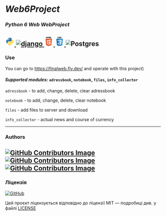 # ***Web6Project***

### *Python 6 Web WebProject*
<a href="https://www.python.org" target="_blank" rel="noreferrer"> <img src="https://raw.githubusercontent.com/devicons/devicon/master/icons/python/python-original.svg" alt="python" width="30" height="30"/> </a> 
<a href="https://www.djangoproject.com" target="_blank" rel="noreferrer"> <img src="https://upload.wikimedia.org/wikipedia/commons/7/75/Django_logo.svg" alt="django" width="90" height="30"/> </a> 
<a href="https://www.w3.org/html/" target="_blank" rel="noreferrer"> <img src="https://raw.githubusercontent.com/devicons/devicon/master/icons/html5/html5-original-wordmark.svg" alt="html5" width="30" height="30"/> </a> 
<a href="https://www.w3schools.com/css/" target="_blank" rel="noreferrer"> <img src="https://raw.githubusercontent.com/devicons/devicon/master/icons/css3/css3-original-wordmark.svg" alt="css3" width="30" height="30"/> </a> 
![Postgres](https://img.shields.io/badge/postgres-%23316192.svg?style=for-the-badge&logo=postgresql&logoColor=white)
---
### Use

You can go to https://finalweb.fly.dev/ and operate with this project)


#### *Supported modules:* `adressbook`, `notebook`, `files`, `info_collector`

`adressbook` - to add, change, delete, clear adressbook

`notebook` - to add, change, delete, clear notebook

`files` - add files to server and download 

`info_collector` - actual news and course of currency


---
### Authors
[![GitHub Contributors Image](https://contrib.rocks/image?repo=LeadShadow/CW-Console-Bot)](https://github.com/LeadShadow)
[![GitHub Contributors Image](https://contrib.rocks/image?repo=VlodyaKr/Python-6-Core-HomeWork-12)](https://github.com/VlodyaKr)
[![GitHub Contributors Image](https://contrib.rocks/image?repo=IrynaKupets/hw12)](https://github.com/IrynaKupets)
---
### Ліцензія

[![GitHub](https://img.shields.io/github/license/LeadShadow/CW-Console-Bot)](https://github.com/LeadShadow/CW-Console-Bot/blob/main/LICENSE)

Цей проєкт ліцензується відповідно до ліцензії MIT — подробиці див. у файлі [LICENSE](https://github.com/LeadShadow/CW-Console-Bot/blob/main/LICENSE) 

